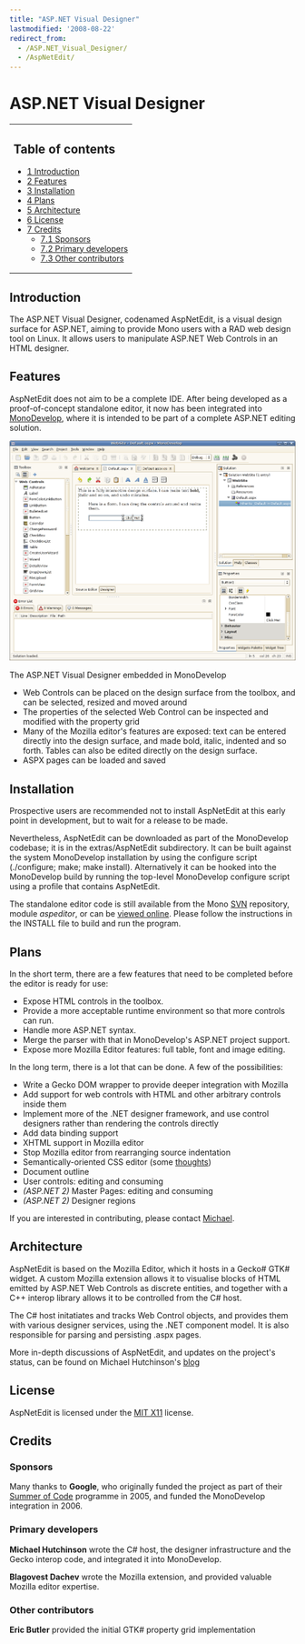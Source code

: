 ```yaml
---
title: "ASP.NET Visual Designer"
lastmodified: '2008-08-22'
redirect_from:
  - /ASP.NET_Visual_Designer/
  - /AspNetEdit/
---
```


ASP.NET Visual Designer
=======================

<table>
<col width="100%" />
<tbody>
<tr class="odd">
<td align="left"><h2>Table of contents</h2>
<ul>
<li><a href="#introduction">1 Introduction</a></li>
<li><a href="#features">2 Features</a></li>
<li><a href="#installation">3 Installation</a></li>
<li><a href="#plans">4 Plans</a></li>
<li><a href="#architecture">5 Architecture</a></li>
<li><a href="#license">6 License</a></li>
<li><a href="#credits">7 Credits</a>
<ul>
<li><a href="#sponsors">7.1 Sponsors</a></li>
<li><a href="#primary-developers">7.2 Primary developers</a></li>
<li><a href="#other-contributors">7.3 Other contributors</a></li>
</ul></li>
</ul></td>
</tr>
</tbody>
</table>

Introduction
------------

The ASP.NET Visual Designer, codenamed AspNetEdit, is a visual design surface for ASP.NET, aiming to provide Mono users with a RAD web design tool on Linux. It allows users to manipulate ASP.NET Web Controls in an HTML designer.

Features
--------

AspNetEdit does not aim to be a complete IDE. After being developed as a proof-of-concept standalone editor, it now has been integrated into [MonoDevelop](http://monodevelop.com), where it is intended to be part of a complete ASP.NET editing solution.

[![](/archived/images/3/30/Aspnetedit.png)](/archived/images/3/30/Aspnetedit.png)

The ASP.NET Visual Designer embedded in MonoDevelop

-   Web Controls can be placed on the design surface from the toolbox, and can be selected, resized and moved around
-   The properties of the selected Web Control can be inspected and modified with the property grid
-   Many of the Mozilla editor's features are exposed: text can be entered directly into the design surface, and made bold, italic, indented and so forth. Tables can also be edited directly on the design surface.
-   ASPX pages can be loaded and saved

Installation
------------

Prospective users are recommended not to install AspNetEdit at this early point in development, but to wait for a release to be made.

Nevertheless, AspNetEdit can be downloaded as part of the MonoDevelop codebase; it is in the extras/AspNetEdit subdirectory. It can be built against the system MonoDevelop installation by using the configure script (./configure; make; make install). Alternatively it can be hooked into the MonoDevelop build by running the top-level MonoDevelop configure script using a profile that contains AspNetEdit.

The standalone editor code is still available from the Mono [SVN](/SourceCodeRepository) repository, module *aspeditor*, or can be [viewed online](http://anonsvn.mono-project.com/viewvc/trunk/aspeditor/). Please follow the instructions in the INSTALL file to build and run the program.

Plans
-----

In the short term, there are a few features that need to be completed before the editor is ready for use:

-   Expose HTML controls in the toolbox.
-   Provide a more acceptable runtime environment so that more controls can run.
-   Handle more ASP.NET syntax.
-   Merge the parser with that in MonoDevelop's ASP.NET project support.
-   Expose more Mozilla Editor features: full table, font and image editing.

 In the long term, there is a lot that can be done. A few of the possibilities:

-   Write a Gecko DOM wrapper to provide deeper integration with Mozilla
-   Add support for web controls with HTML and other arbitrary controls inside them
-   Implement more of the .NET designer framework, and use control designers rather than rendering the controls directly
-   Add data binding support
-   XHTML support in Mozilla editor
-   Stop Mozilla editor from rearranging source indentation
-   Semantically-oriented CSS editor (some [thoughts](http://mjhutchinson.com/journal/2005-14-12/asp_net_and_css))
-   Document outline
-   User controls: editing and consuming
-   *(ASP.NET 2)* Master Pages: editing and consuming
-   *(ASP.NET 2)* Designer regions

If you are interested in contributing, please contact [Michael](mailto:m.j.hutchinson@gmail.com).

Architecture
------------

AspNetEdit is based on the Mozilla Editor, which it hosts in a Gecko\# GTK\# widget. A custom Mozilla extension allows it to visualise blocks of HTML emitted by ASP.NET Web Controls as discrete entities, and together with a C++ interop library allows it to be controlled from the C\# host.

The C\# host initatiates and tracks Web Control objects, and provides them with various designer services, using the .NET component model. It is also responsible for parsing and persisting .aspx pages.

More in-depth discussions of AspNetEdit, and updates on the project's status, can be found on Michael Hutchinson's [blog](http://mjhutchinson.com/journal/category/mono)

License
-------

AspNetEdit is licensed under the [MIT X11](http://www.opensource.org/licenses/mit-license.html) license.

Credits
-------

### Sponsors

Many thanks to **Google**, who originally funded the project as part of their [Summer of Code](http://code.google.com/summerofcode.html) programme in 2005, and funded the MonoDevelop integration in 2006.

### Primary developers

**Michael Hutchinson** wrote the C\# host, the designer infrastructure and the Gecko interop code, and integrated it into MonoDevelop.

**Blagovest Dachev** wrote the Mozilla extension, and provided valuable Mozilla editor expertise.

### Other contributors

**Eric Butler** provided the initial GTK\# property grid implementation


